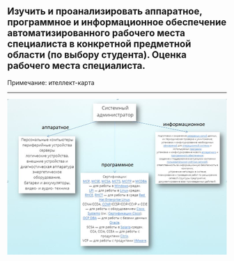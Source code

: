## Изучить и проанализировать аппаратное, программное и информационное обеспечение автоматизированного рабочего места специалиста в конкретной предметной области (по выбору студента). Оценка рабочего места специалиста.
Примечание: ителлект-карта
<hr/>

![alt text](https://github.com/KsushaSeliv/Practice/blob/master/Карта2.JPG)
